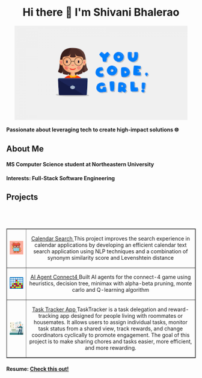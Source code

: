 ### <h1 align="center"> Hi there 👋 I'm Shivani Bhalerao </h1>

<p align="center">
  <img width="460" height="250" src="https://github.com/ShivaniBhalerao/ShivaniBhalerao/blob/main/coding%20girl.png">
</p>

<b> Passionate about leveraging tech to create high-impact solutions 🌐 </b>

<h2> About Me </h2>

<h4> MS Computer Science student at Northeastern University</h4>

<h4> Interests: Full-Stack Software Engineering</h4>

<h2> Projects </h2>

  <table border="none;">
  <tr>
  <div style="display: flex; flex-direction: row; justify-content: center; align-items: center; width: 100%;">
    <td><div style="width: 100%; text-align: center;">
      <img src="https://github.com/ShivaniBhalerao/ShivaniBhalerao/blob/main/calendar_search.jpeg" alt="calendar_search_image" width="100%" height="100%">
      </div></td>
    <td><div style="width: 100%; text-align: center;">
      <p>
        <a href="https://github.com/ShivaniBhalerao/Calendar-Search-Application"> Calendar Search </a>
        This project improves the search experience in calendar applications by developing an efficient calendar text search application using NLP techniques and a combination of synonym similarity score and Levenshtein distance
      </p>
      </div></td>
  </div>
  </tr>

  <tr>
  <div style="display: flex; flex-direction: row; justify-content: center; align-items: center; width: 50%; margin-top: 20px;">
    <td><div style="width: 100%; text-align: center;">
      <img src="https://github.com/ShivaniBhalerao/ShivaniBhalerao/blob/main/connect4.png" alt="connect4_image" width="100%" height="100%">
      </div></td>
    <td><div style="width: 100%; text-align: center;">
      <p>
        <a href="https://github.com/ShivaniBhalerao/AI-Agent-Connect4"> AI Agent Connect4 </a>
        Built AI agents for the connect-4 game using heuristics, decision tree, minimax with alpha-beta pruning, monte carlo and Q-learning algorithm
      </p>
      </div></td>
  </div>
  </tr>
  
  <tr>
  <div style="display: flex; flex-direction: row; justify-content: center; align-items: center; width: 50%; margin-top: 20px;">
    <td><div style="width: 100%; text-align: center;">
      <img src="https://github.com/ShivaniBhalerao/ShivaniBhalerao/blob/main/task_tracker.jpeg" alt="Task_Tracker_Image" width="100%" height="100%">
      </div></td>
    <td><div style="width: 100%; text-align: center;">
      <p>
        <a href="https://github.com/ShivaniBhalerao/Task-Tracker-App"> Task Tracker App </a>
        TaskTracker is a task delegation and reward-tracking app designed for people living with roommates or housemates. It allows users to assign individual tasks, monitor task status from a shared view, track rewards, and change coordinators cyclically to promote engagement. The goal of this project is to make sharing chores and tasks easier, more efficient, and more rewarding.
      </p>
      </div></td>
  </div>
  </tr>
  </table>
  
<h4> Resume: <a href="https://github.com/ShivaniBhalerao/ShivaniBhalerao/blob/main/Shivani_Bhalerao.pdf"> Check this out! </a> </h4>

<!--
**ShivaniBhalerao/ShivaniBhalerao** is a ✨ _special_ ✨ repository because its `README.md` (this file) appears on your GitHub profile.

Here are some ideas to get you started:

- 🔭 I’m currently working on ...
- 🌱 I’m currently learning ...
- 👯 I’m looking to collaborate on ...
- 🤔 I’m looking for help with ...
- 💬 Ask me about ...
- 📫 How to reach me: ...
- 😄 Pronouns: ...
- ⚡ Fun fact: ...
![alt text](https://github.com/ShivaniBhalerao/ShivaniBhalerao/blob/main/coding%20girl.png)
-->
